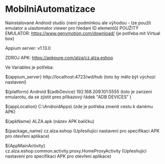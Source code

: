 # MobilniAutomatizace
Nainstalované Android studio (není podmínkou ale výhodou - lze použít emulator a uiautomator viewer pro hledani ID elementů)
POUŽITÝ EMULATOR: https://www.genymotion.com/download/ (je potřeba mít Virtual box)

Appium server: v1.13.0

ZDROJ APK: https://apkpure.com/alza/cz.alza.eshop

Ve Variables je potřeba: 

${appium_server}    http://localhost:4723/wd/hub  (toto by mělo být výchozí nastavení)

${platform}         Android
${adbDevice}        192.168.209.101:5555   (toto je zarizeni emularotu, da se zjistit pres příkazový řádek "ADB DEVICES" ) 

${appLocation}      C:\\AndroidApps\\      (zde je potřeba zmenit cestu k danému APK)

${apkName}          ALZA.apk               (název APK balíčku)

${package_name}     cz.alza.eshop          (Upřesňující nastavení pro specifikaci APK pro otevření aplikace)

${AppMainActivity}  cz.alza.eshop.common.activity.proxy.HomeProxyActivity   (Upřesňující nastavení pro specifikaci APK pro otevření aplikace)

